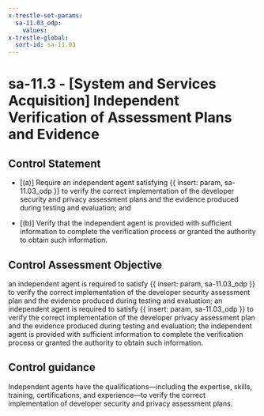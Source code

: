 ```yaml
---
x-trestle-set-params:
  sa-11.03_odp:
    values:
x-trestle-global:
  sort-id: sa-11.03
---
```


# sa-11.3 - \[System and Services Acquisition\] Independent Verification of Assessment Plans and Evidence

## Control Statement

- \[(a)\] Require an independent agent satisfying {{ insert: param, sa-11.03_odp }} to verify the correct implementation of the developer security and privacy assessment plans and the evidence produced during testing and evaluation; and

- \[(b)\] Verify that the independent agent is provided with sufficient information to complete the verification process or granted the authority to obtain such information.

## Control Assessment Objective

an independent agent is required to satisfy {{ insert: param, sa-11.03_odp }} to verify the correct implementation of the developer security assessment plan and the evidence produced during testing and evaluation;
an independent agent is required to satisfy {{ insert: param, sa-11.03_odp }} to verify the correct implementation of the developer privacy assessment plan and the evidence produced during testing and evaluation;
the independent agent is provided with sufficient information to complete the verification process or granted the authority to obtain such information.

## Control guidance

Independent agents have the qualifications—including the expertise, skills, training, certifications, and experience—to verify the correct implementation of developer security and privacy assessment plans.
